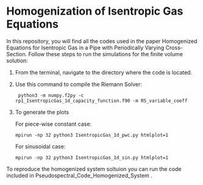 # Homogenization of Isentropic Gas Equations
In this repository, you will find all the codes used in the paper Homogenized Equations for Isentropic Gas in a Pipe with Periodically Varying Cross-Section. Follow these steps to run the simulations for the finite volume solution:
1. From the terminal, navigate to the directory where the code is located.

2. Use this command to compile the Riemann Solver:
   ```
    python3 -m numpy.f2py -c rp1_IsentropicGas_1d_capacity_function.f90 -m RS_variable_coeff
   ```

3. To generate the plots
   
   For piece-wise constant case:
   ```
   mpirun -np 32 python3 IsentropicGas_1d_pwc.py htmlplot=1
   ```
   For sinusoidal case:
   ```
   mpirun -np 32 python3 IsentropicGas_1d_sin.py htmlplot=1
   ```


To reproduce the homogenized system soltuion you can run the code included in Pseudospectral_Code_Homogenized_System .
